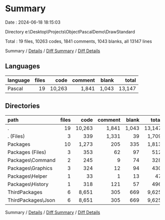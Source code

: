 # Summary

Date : 2024-06-18 18:15:03

Directory e:\\Desktop\\Projects\\ObjectPascalDemo\\DrawStandard

Total : 19 files,  10263 codes, 1841 comments, 1043 blanks, all 13147 lines

Summary / [Details](details.md) / [Diff Summary](diff.md) / [Diff Details](diff-details.md)

## Languages
| language | files | code | comment | blank | total |
| :--- | ---: | ---: | ---: | ---: | ---: |
| Pascal | 19 | 10,263 | 1,841 | 1,043 | 13,147 |

## Directories
| path | files | code | comment | blank | total |
| :--- | ---: | ---: | ---: | ---: | ---: |
| . | 19 | 10,263 | 1,841 | 1,043 | 13,147 |
| . (Files) | 3 | 339 | 1,331 | 39 | 1,709 |
| Packages | 10 | 1,273 | 205 | 335 | 1,813 |
| Packages (Files) | 3 | 353 | 62 | 97 | 512 |
| Packages\\Command | 2 | 245 | 9 | 74 | 328 |
| Packages\\Graphics | 3 | 324 | 12 | 94 | 430 |
| Packages\\Helper | 1 | 33 | 1 | 13 | 47 |
| Packages\\History | 1 | 318 | 121 | 57 | 496 |
| ThirdPackages | 6 | 8,651 | 305 | 669 | 9,625 |
| ThirdPackages\\Json | 6 | 8,651 | 305 | 669 | 9,625 |

Summary / [Details](details.md) / [Diff Summary](diff.md) / [Diff Details](diff-details.md)